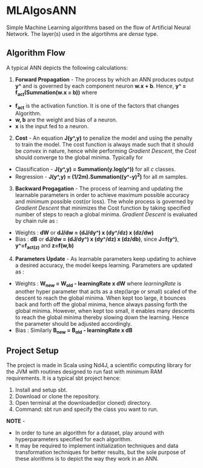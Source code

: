 # MLAlgosANN
Simple Machine Learning algorithms based on the flow of Artificial Neural Network. The layer(s) used in the algortihms are *dense* type.

## Algorithm Flow
A typical ANN depicts the following calculations:

1. **Forward Propagation** - 
The process by which an ANN produces output **y^** and is governed by each component neuron **w.x + b**. Hence, **y^ = f<sub>act</sub>(Summation(w.x = b))** where
* **f<sub>act</sub>** is the activation function. It is one of the factors that changes Algorithm.
* **w, b** are the weight and bias of a neuron.
* **x** is the input fed to a neuron.

2. **Cost** - An equation **J(y^,y)** to penalize the model and using the penalty to train the model. The cost function is always made such that it should be *convex* in nature, hence while performing *Gradient Descent*, the *Cost* should converge to the global minima. Typically for 
* Classification - **J(y^,y) = Summation(y.log(y^))** for all *c* classes.
* Regression - **J(y^,y) = (1/2m).Summation((y^-y)<sup>2</sup>)** for all *m* samples.

3. **Backward Progagation** - The process of learning and updating the learnable parameters in order to achieve maximum possible accuracy and minimum possible cost(or loss). The whole process is governed by *Gradient Descent* that minimizes the Cost function by taking specified number of steps to reach a global minima. *Gradient Descent* is evaluated by chain rule as :
* Weights : **dW** or **dJ/dw = (dJ/dy^) x (dy^/dz) x (dz/dw)**
* Bias : **dB** or **dJ/dw = (dJ/dy^) x (dy^/dz) x (dz/db)**, since **J=f(y^)**, **y^=f<sub>act</act>(z)** and **z=f(w,b)** 

4. **Parameters Update** - As learnable parameters keep updating to achieve a desired accuracy, the model keeps learning. Parameters are updated as :
* Weights : **W<sub>new</sub> = W<sub>old</sub> - learningRate x dW** where *learningRate* is another hyper parameter that acts as a step(large or small) scaled of the descent to reach the global minima. When kept too large, it bounces back and forth off the global minima, hence always passing forth the global minima. However, when kept too small, it enables many descents to reach the global minima thereby slowing down the learning. Hence the parameter should be adjusted accordingly.
* Bias : Similarly **B<sub>new</sub> = B<sub>old</sub> - learningRate x dB**

## Project Setup
The project is made in Scala using Nd4J, a scientific computing library for the JVM with routines designed to run fast with minimum RAM requirements. It is a typical sbt project hence:
1. Install and setup sbt.
2. Download or clone the repository.
3. Open terminal at the downloaded(or cloned) directory.
4. Command: sbt run and specify the class you want to run.

**NOTE** - 
* In order to tune an algorithm for a dataset, play around with hyperparameters specified for each algorithm.
* It may be required to implement initialization techniques and data transformation techniques for better results, but the sole purpose of these alorithms is to depict the way they work in an ANN. 

